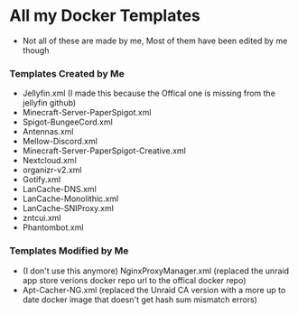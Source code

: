 # All my Docker Templates
- Not all of these are made by me, Most of them have been edited by me though

### Templates Created by Me
- Jellyfin.xml (I made this because the Offical one is missing from the jellyfin github)
- Minecraft-Server-PaperSpigot.xml
- Spigot-BungeeCord.xml
- Antennas.xml
- Mellow-Discord.xml
- Minecraft-Server-PaperSpigot-Creative.xml
- Nextcloud.xml
- organizr-v2.xml
- Gotify.xml
- LanCache-DNS.xml
- LanCache-Monolithic.xml
- LanCache-SNIProxy.xml
- zntcui.xml
- Phantombot.xml

### Templates Modified by Me
- (I don't use this anymore) NginxProxyManager.xml	(replaced the unraid app store verions docker repo url to the offical docker repo)
- Apt-Cacher-NG.xml (replaced the Unraid CA version with a more up to date docker image that doesn't get hash sum mismatch errors)
